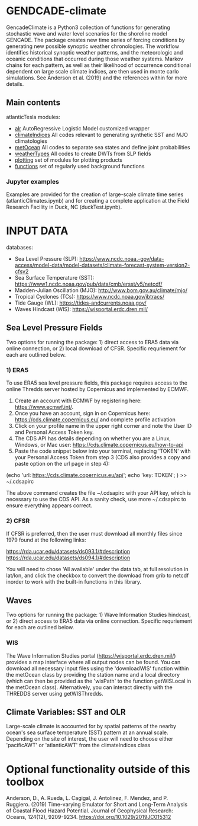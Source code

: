 # GENDCADE-climate

GencadeClimate is a Python3 collection of functions for generating stochastic wave and water level scenarios for the shoreline model GENCADE.
The package creates new time series of forcing conditions by generating new possible synoptic weather chronologies. 
The workflow identifies historical synoptic weather patterns, and the meteorologic and oceanic conditions that occurred during those weather systems.
Markov chains for each pattern, as well as their likelihood of occurrence conditional dependent on large scale climate indices, are then used in monte carlo simulations.
See Anderson et al. (2019) and the references within for more details.


## Main contents

atlanticTesla modules:

- [alr](./alr.py) AutoRegressive Logistic Model customized wrapper
- [climateIndices](./climateIndices.py) All codes relevant to generating synthetic SST and MJO climatologies
- [metOcean](./metOcean.py) All codes to separate sea states and define joint probabilities
- [weatherTypes](./weatherTypes.py) All codes to create DWTs from SLP fields
- [plotting](./teslakit/plotting/) set of modules for plotting products
- [functions](./functions.py) set of regularly used background functions

### Jupyter examples 

Examples are provided for the creation of large-scale climate time series (atlanticClimates.ipynb) and for creating a complete application at the Field Research
Facility in Duck, NC (duckTest.ipynb).

# INPUT DATA
databases:
- Sea Level Pressure (SLP): https://www.ncdc.noaa.-gov/data-access/model-data/model-datasets/climate-forecast-system-version2-cfsv2
- Sea Surface Temperature (SST): https://www1.ncdc.noaa.gov/pub/data/cmb/ersst/v5/netcdf/
- Madden-Julian Oscillation (MJO): http://www.bom.gov.au/climate/mjo/ 
- Tropical Cyclones (TCs): https://www.ncdc.noaa.gov/ibtracs/
- Tide Gauge (WL): https://tides-andcurrents.noaa.gov/
- Waves Hindcast (WIS): https://wisportal.erdc.dren.mil/

## Sea Level Pressure Fields
Two options for running the package: 1) direct access to ERA5 data via online connection, or 2) local download of CFSR. Specific requriement for each are outlined below.

### 1) ERA5
To use ERA5 sea level pressure fields, this package requires access to the online Thredds server hosted by Copernicus and implemented by ECMWF.
1. Create an account with ECMWF by registering here: https://www.ecmwf.int/.
2. Once you have an account, sign in on Copernicus here: https://cds.climate.copernicus.eu/ and complete profile activation
3. Click on your profile name in the upper right corner and note the User ID and Personal Access Token key.
4. The CDS API has details depending on whether you are a Linux, Windows, or Mac user: https://cds.climate.copernicus.eu/how-to-api
5. Paste the code snippet below into your terminal, replacing 'TOKEN' with your Personal Access Token from step 3 (CDS also provides a copy and paste option on the url page in step 4):

(echo 'url: https://cds.climate.copernicus.eu/api';
  echo 'key: TOKEN';
   ) >> ~/.cdsapirc

The above command creates the file ~/.cdsapirc with your API key, which is necessary to use the CDS API. As a sanity check, use more ~/.cdsapirc to ensure everything appears correct.

### 2) CFSR
If CFSR is preferred, then the user must download all monthly files since 1979 found at the following links:

https://rda.ucar.edu/datasets/ds093.1/#description
https://rda.ucar.edu/datasets/ds094.1/#description

You will need to chose 'All available' under the data tab, at full resolution in lat/lon, and click the checkbox to convert the download from grib to netcdf inorder to work with the built-in functions in this library.


## Waves
Two options for running the package: 1) Wave Information Studies hindcast, or 2) direct access to ERA5 data via online connection. Specific requriement for each are outlined below.

### WIS
The Wave Information Studies portal (https://wisportal.erdc.dren.mil/) provides a map interface where all output nodes can be found. 
You can download all necessary input files using the 'downloadWIS' function within the metOcean class by providing the station name and a local directory (which can then be provided as the 'wisPath' to the function getWISLocal in the metOcean class).
Alternatively, you can interact directly with the THREDDS server using getWISThredds.



## Climate Variables: SST and OLR
Large-scale climate is accounted for by spatial patterns of the nearby ocean's sea surface temperature (SST) pattern at an annual scale. Depending on the site of interest, the user will need to choose either 'pacificAWT' or 'atlanticAWT' from the climateIndices class

# Optional functionality outside of this toolbox


Anderson, D., A. Rueda, L. Cagigal, J. Antolinez, F. Mendez, and P. Ruggiero. (2019) Time-varying Emulator for Short and Long-Term Analysis of Coastal Flood Hazard Potential. Journal of Geophysical Research: Oceans, 124(12), 9209-9234. https://doi.org/10.1029/2019JC015312